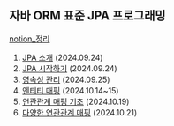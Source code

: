 ## 자바 ORM 표준 JPA 프로그래밍 
[notion_정리](https://ysstudy.notion.site/ORM-JPA-74c20a099fd24a4a8a70c9a52990a6e1?pvs=4)

1. [JPA 소개](https://ysstudy.notion.site/1-JPA-10b02f7b137180ba8161c8740e2ada63?pvs=4) (2024.09.24)
2. [JPA 시작하기](https://ysstudy.notion.site/2-JPA-10b02f7b1371802899a3dcd747602e1e?pvs=4) (2024.09.24)
3. [영속성 관리](https://ysstudy.notion.site/3-10c02f7b137180498d8afc8f104e0bf7?pvs=4) (2024.09.25)
4. [엔티티 매핑](https://www.notion.so/ysstudy/4-11f02f7b137180c29ecfcc6853a4ac0b) (2024.10.14~15)
5. [연관관계 매핑 기초](https://ysstudy.notion.site/5-12402f7b137180368f7cf6634f519567?pvs=4) (2024.10.19)
6. [다양한 연관관계 매핑](https://ysstudy.notion.site/6-12602f7b13718019a2acf00dcdac4a5a?pvs=4) (2024.10.21)
